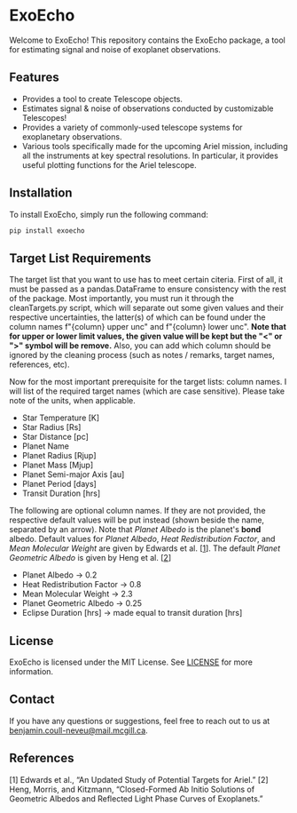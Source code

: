 # ExoEcho

Welcome to ExoEcho! This repository contains the ExoEcho package, a tool for estimating signal and noise of exoplanet observations. 

## Features

- Provides a tool to create Telescope objects.
- Estimates signal & noise of observations conducted by customizable Telescopes! 
- Provides a variety of commonly-used telescope systems for exoplanetary observations.
- Various tools specifically made for the upcoming Ariel mission, including all the instruments at key spectral resolutions. In particular, it provides useful plotting functions for the Ariel telescope.

## Installation

To install ExoEcho, simply run the following command:

```bash
pip install exoecho
```

<!-- ## Usage

Here's a quick example to get you started:

```python
import exoecho

# Getting Billy Edwards' target list


# Creating telescope object
jwst_nirspec = Telescope(name="JWST NIRSpec", diameter=6.5, wavelength_range=(0.6, 5.3), resolution=100, throughput=0.36)

# Preprocess the data
preprocessed_data = exoecho.preprocess(data)

# Detect echoes
echoes = exoecho.detect_echoes(preprocessed_data)

# Analyze and visualize the results
exoecho.analyze(echoes)
exoecho.visualize(echoes)
``` -->

## Target List Requirements
The target list that you want to use has to meet certain citeria. First of all, it must be passed as a pandas.DataFrame to ensure consistency with the rest of the package. Most importantly, you must run it through the cleanTargets.py script, which will separate out some given values and their respective uncertainties, the latter(s) of which can be found under the column names f"{column} upper unc" and f"{column} lower unc". **Note that for upper or lower limit values, the given value will be kept but the "<" or ">" symbol will be remove.** Also, you can add which column should be ignored by the cleaning process (such as notes / remarks, target names, references, etc). 

Now for the most important prerequisite for the target lists: column names. I will list of the required target names (which are case sensitive). Please take note of the units, when applicable.

- Star Temperature [K]
- Star Radius [Rs]
- Star Distance [pc]
- Planet Name
- Planet Radius [Rjup]
- Planet Mass [Mjup]
- Planet Semi-major Axis [au]
- Planet Period [days]
- Transit Duration [hrs]

<!-- *Transit Duration [hrs]* is a special case, since it can also be estimated using pylightcurve, but that requires more information. -->

The following are optional column names. If they are not provided, the respective default values will be put instead (shown beside the name, separated by an arrow). Note that *Planet Albedo* is the planet's **bond** albedo. Default values for *Planet Albedo*, *Heat Redistribution Factor*, and *Mean Molecular Weight* are given by Edwards et al. [[1](#edwards)]. The default *Planet Geometric Albedo* is given by Heng et al. [[2](#heng)]

- Planet Albedo -> 0.2
- Heat Redistribution Factor -> 0.8
- Mean Molecular Weight -> 2.3
- Planet Geometric Albedo -> 0.25
- Eclipse Duration [hrs] -> made equal to transit duration [hrs]

## License

ExoEcho is licensed under the MIT License. See [LICENSE](LICENSE) for more information.

## Contact

If you have any questions or suggestions, feel free to reach out to us at benjamin.coull-neveu@mail.mcgill.ca.


## References
[1] <a name="edwards">Edwards et al., “An Updated Study of Potential Targets for Ariel.”</a>
[2] <a name="heng">Heng, Morris, and Kitzmann, “Closed-Formed Ab Initio Solutions of Geometric Albedos and Reflected Light Phase Curves of Exoplanets.”</a>